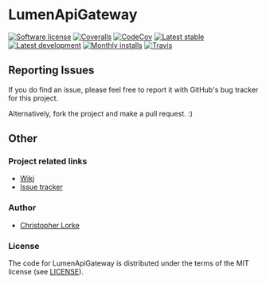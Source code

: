 # LumenApiGateway

[![Software license][ico-license]](LICENSE)
[![Coveralls](https://coveralls.io/repos/github/triadev/LumenApiGateway/badge.svg?branch=master)](https://coveralls.io/github/triadev/LumenApiGateway?branch=master)
[![CodeCov](https://codecov.io/gh/triadev/LumenApiGateway/branch/master/graph/badge.svg)](https://codecov.io/gh/triadev/LumenApiGateway)
[![Latest stable][ico-version-stable]][link-packagist]
[![Latest development][ico-version-dev]][link-packagist]
[![Monthly installs][ico-downloads-monthly]][link-downloads]
[![Travis][ico-travis]][link-travis]

## Reporting Issues
If you do find an issue, please feel free to report it with GitHub's bug tracker for this project.

Alternatively, fork the project and make a pull request. :)

## Other

### Project related links
- [Wiki](https://github.com/triadev/LumenApiGateway/wiki)
- [Issue tracker](https://github.com/triadev/LumenApiGateway/issues)

### Author
- [Christopher Lorke](mailto:christopher.lorke@gmx.de)

### License
The code for LumenApiGateway is distributed under the terms of the MIT license (see [LICENSE](LICENSE)).

[ico-license]: https://img.shields.io/github/license/triadev/LumenApiGateway.svg?style=flat-square
[ico-version-stable]: https://img.shields.io/packagist/v/triadev/lumen-api-gateway.svg?style=flat-square
[ico-version-dev]: https://img.shields.io/packagist/vpre/triadev/lumen-api-gateway.svg?style=flat-square
[ico-downloads-monthly]: https://img.shields.io/packagist/dm/triadev/lumen-api-gateway.svg?style=flat-square
[ico-travis]: https://travis-ci.org/triadev/LumenApiGateway.svg?branch=master

[link-packagist]: https://packagist.org/packages/triadev/lumen-api-gateway
[link-downloads]: https://packagist.org/packages/triadev/lumen-api-gateway/stats
[link-travis]: https://travis-ci.org/triadev/LumenApiGateway
